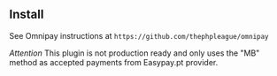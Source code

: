 ## Install

See Omnipay instructions at `https://github.com/thephpleague/omnipay`

*Attention* 
This plugin is not production ready and only uses the "MB" method as accepted payments from Easypay.pt provider.